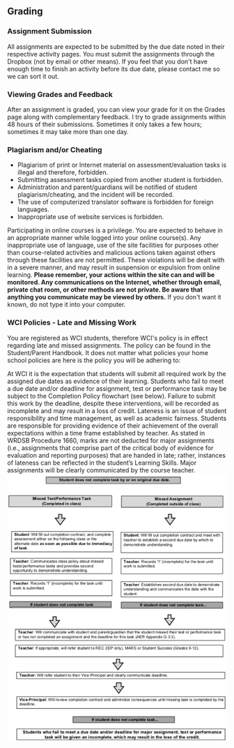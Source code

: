 ## Grading

### Assignment Submission

All assignments are expected to be submitted by the due date noted in their respective activity pages. You must submit the assignments through the Dropbox (not by email or other means). If you feel that you don't have enough time to finish an activity before its due date, please contact me so we can sort it out.

### Viewing Grades and Feedback

After an assignment is graded, you can view your grade for it on the Grades page along with complementary feedback. I try to grade assignments within 48 hours of their submissions. Sometimes it only takes a few hours; sometimes it may take more than one day.

### Plagiarism and/or Cheating

* Plagiarism of print or Internet material on assessment/evaluation tasks is illegal and therefore, forbidden.
* Submitting assessment tasks copied from another student is forbidden.
* Administration and parent/guardians will be notified of student plagiarism/cheating, and the incident will be recorded.
* The use of computerized translator software is forbidden for foreign languages.
* Inappropriate use of website services is forbidden.

Participating in online courses is a privilege. You are expected to behave in an appropriate manner while logged into your online course(s). Any inappropriate use of language, use of the site facilities for purposes other than course-related activities and malicious actions taken against others through these facilities are not permitted. These violations will be dealt with in a severe manner, and may result in suspension or expulsion from online learning. __Please remember, your actions within the site can and will be monitored. Any communications on the Internet, whether through email, private chat room, or other methods are not private. Be aware that anything you communicate may be viewed by others.__ If you don't want it known, do not type it into your computer.

### WCI Policies - Late and Missing Work

You are registered as WCI students, therefore WCI's policy is in effect regarding late and missed assignments. The policy can be found in the Student/Parent Handbook. It does not matter what policies your home school policies are here is the policy you will be adhering to:

At WCI it is the expectation that students will submit all required work by the assigned due dates as evidence of their learning. Students who fail to meet a due date and/or deadline for assignment, test or performance task may be subject to the Completion Policy flowchart (see below). Failure to submit this work by the deadline, despite these interventions, will be recorded as incomplete and may result in a loss of credit. Lateness is an issue of student responsibility and time management, as well as academic fairness. Students are responsible for providing evidence of their achievement of the overall expectations within a time frame established by teacher. As stated in WRDSB Procedure 1660, marks are not deducted for major assignments (i.e., assignments that comprise part of the critical body of evidence for evaluation and reporting purposes) that are handed in late; rather, instances of lateness can be reflected in the student’s Learning Skills. Major assignments will be clearly communicated by the course teacher.
![](Images/Late_Assignment_Policy.png)
